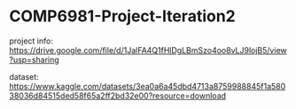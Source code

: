 # COMP6981-Project-Iteration2

project info: https://drive.google.com/file/d/1JalFA4Q1fHlDgLBmSzo4oo8vLJ9lojB5/view?usp=sharing

dataset: https://www.kaggle.com/datasets/3ea0a6a45dbd4713a8759988845f1a58038036d84515ded58f65a2ff2bd32e00?resource=download
